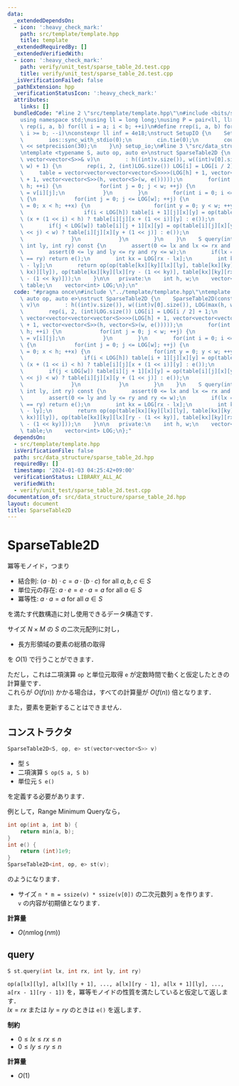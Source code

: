 ```yaml
---
data:
  _extendedDependsOn:
  - icon: ':heavy_check_mark:'
    path: src/template/template.hpp
    title: template
  _extendedRequiredBy: []
  _extendedVerifiedWith:
  - icon: ':heavy_check_mark:'
    path: verify/unit_test/sparse_table_2d.test.cpp
    title: verify/unit_test/sparse_table_2d.test.cpp
  _isVerificationFailed: false
  _pathExtension: hpp
  _verificationStatusIcon: ':heavy_check_mark:'
  attributes:
    links: []
  bundledCode: "#line 2 \"src/template/template.hpp\"\n#include <bits/stdc++.h>\n\
    using namespace std;\nusing ll = long long;\nusing P = pair<ll, ll>;\n#define\
    \ rep(i, a, b) for(ll i = a; i < b; ++i)\n#define rrep(i, a, b) for(ll i = a;\
    \ i >= b; --i)\nconstexpr ll inf = 4e18;\nstruct SetupIO {\n    SetupIO() {\n\
    \        ios::sync_with_stdio(0);\n        cin.tie(0);\n        cout << fixed\
    \ << setprecision(30);\n    }\n} setup_io;\n#line 3 \"src/data_structure/sparse_table_2d.hpp\"\
    \ntemplate <typename S, auto op, auto e>\nstruct SparseTable2D {\n    SparseTable2D(const\
    \ vector<vector<S>>& v)\n        : h((int)v.size()), w((int)v[0].size()), LOG(max(h,\
    \ w) + 1) {\n        rep(i, 2, (int)LOG.size()) LOG[i] = LOG[i / 2] + 1;\n   \
    \     table = vector<vector<vector<vector<S>>>>(LOG[h] + 1, vector<vector<vector<S>>>(LOG[w]\
    \ + 1, vector<vector<S>>(h, vector<S>(w, e()))));\n        for(int i = 0; i <\
    \ h; ++i) {\n            for(int j = 0; j < w; ++j) {\n                table[0][0][i][j]\
    \ = v[i][j];\n            }\n        }\n        for(int i = 0; i <= LOG[h]; ++i)\
    \ {\n            for(int j = 0; j <= LOG[w]; ++j) {\n                for(int x\
    \ = 0; x < h; ++x) {\n                    for(int y = 0; y < w; ++y) {\n     \
    \                   if(i < LOG[h]) table[i + 1][j][x][y] = op(table[i][j][x][y],\
    \ (x + (1 << i) < h) ? table[i][j][x + (1 << i)][y] : e());\n                \
    \        if(j < LOG[w]) table[i][j + 1][x][y] = op(table[i][j][x][y], (y + (1\
    \ << j) < w) ? table[i][j][x][y + (1 << j)] : e());\n                    }\n \
    \               }\n            }\n        }\n    }\n    S query(int lx, int rx,\
    \ int ly, int ry) const {\n        assert(0 <= lx and lx <= rx and rx <= h);\n\
    \        assert(0 <= ly and ly <= ry and ry <= w);\n        if(lx == rx or ly\
    \ == ry) return e();\n        int kx = LOG[rx - lx];\n        int ky = LOG[ry\
    \ - ly];\n        return op(op(table[kx][ky][lx][ly], table[kx][ky][rx - (1 <<\
    \ kx)][ly]), op(table[kx][ky][lx][ry - (1 << ky)], table[kx][ky][rx - (1 << kx)][ry\
    \ - (1 << ky)]));\n    }\n\n   private:\n    int h, w;\n    vector<vector<vector<vector<S>>>>\
    \ table;\n    vector<int> LOG;\n};\n"
  code: "#pragma once\n#include \"../template/template.hpp\"\ntemplate <typename S,\
    \ auto op, auto e>\nstruct SparseTable2D {\n    SparseTable2D(const vector<vector<S>>&\
    \ v)\n        : h((int)v.size()), w((int)v[0].size()), LOG(max(h, w) + 1) {\n\
    \        rep(i, 2, (int)LOG.size()) LOG[i] = LOG[i / 2] + 1;\n        table =\
    \ vector<vector<vector<vector<S>>>>(LOG[h] + 1, vector<vector<vector<S>>>(LOG[w]\
    \ + 1, vector<vector<S>>(h, vector<S>(w, e()))));\n        for(int i = 0; i <\
    \ h; ++i) {\n            for(int j = 0; j < w; ++j) {\n                table[0][0][i][j]\
    \ = v[i][j];\n            }\n        }\n        for(int i = 0; i <= LOG[h]; ++i)\
    \ {\n            for(int j = 0; j <= LOG[w]; ++j) {\n                for(int x\
    \ = 0; x < h; ++x) {\n                    for(int y = 0; y < w; ++y) {\n     \
    \                   if(i < LOG[h]) table[i + 1][j][x][y] = op(table[i][j][x][y],\
    \ (x + (1 << i) < h) ? table[i][j][x + (1 << i)][y] : e());\n                \
    \        if(j < LOG[w]) table[i][j + 1][x][y] = op(table[i][j][x][y], (y + (1\
    \ << j) < w) ? table[i][j][x][y + (1 << j)] : e());\n                    }\n \
    \               }\n            }\n        }\n    }\n    S query(int lx, int rx,\
    \ int ly, int ry) const {\n        assert(0 <= lx and lx <= rx and rx <= h);\n\
    \        assert(0 <= ly and ly <= ry and ry <= w);\n        if(lx == rx or ly\
    \ == ry) return e();\n        int kx = LOG[rx - lx];\n        int ky = LOG[ry\
    \ - ly];\n        return op(op(table[kx][ky][lx][ly], table[kx][ky][rx - (1 <<\
    \ kx)][ly]), op(table[kx][ky][lx][ry - (1 << ky)], table[kx][ky][rx - (1 << kx)][ry\
    \ - (1 << ky)]));\n    }\n\n   private:\n    int h, w;\n    vector<vector<vector<vector<S>>>>\
    \ table;\n    vector<int> LOG;\n};"
  dependsOn:
  - src/template/template.hpp
  isVerificationFile: false
  path: src/data_structure/sparse_table_2d.hpp
  requiredBy: []
  timestamp: '2024-01-03 04:25:42+09:00'
  verificationStatus: LIBRARY_ALL_AC
  verifiedWith:
  - verify/unit_test/sparse_table_2d.test.cpp
documentation_of: src/data_structure/sparse_table_2d.hpp
layout: document
title: SparseTable2D
---
```


# SparseTable2D

冪等モノイド，つまり

- 結合則: $(a \cdot b) \cdot c = a \cdot (b \cdot c)$ for all $a, b, c \in S$
- 単位元の存在: $a \cdot e = e \cdot a = a$ for all $a \in S$
- 冪等性: $a \cdot a = a$ for all $a \in S$

を満たす代数構造に対し使用できるデータ構造です．

サイズ $N \times M$ の $S$ の二次元配列に対し，

- 長方形領域の要素の総積の取得

を $O(1)$ で行うことができます．

ただし，これは二項演算 `op` と単位元取得 `e` が定数時間で動くと仮定したときの計算量です．<br>
これらが $O(f(n))$ かかる場合は，すべての計算量が $O(f(n))$ 倍となります．

また，要素を更新することはできません．

## コンストラクタ

```cpp
SparseTable2D<S, op, e> st(vector<vector<S>> v)
```

- 型 `S`
- 二項演算 `S op(S a, S b)`
- 単位元 `S e()`

を定義する必要があります．

例として，Range Minimum Queryなら，

```cpp
int op(int a, int b) {
    return min(a, b);
}
int e() {
    return (int)1e9;
}
SparseTable2D<int, op, e> st(v);
```

のようになります．

- サイズ `n * m = ssize(v) * ssize(v[0])` の二次元数列 `a` を作ります．<br>
`v` の内容が初期値となります．

**計算量**

- $O(nm \log (nm))$

## query

```cpp
S st.query(int lx, int rx, int ly, int ry)
```

`op(a[lx][ly], a[lx][ly + 1], ..., a[lx][ry - 1], a[lx + 1][ly], ..., a[rx - 1][ry - 1])` を，冪等モノイドの性質を満たしていると仮定して返します．<br>
$lx = rx$ または $ly = ry$ のときは `e()` を返します．

**制約**

- $0 \leq lx \leq rx \leq n$
- $0 \leq ly \leq ry \leq n$

**計算量**

- $O(1)$